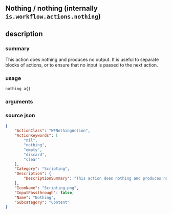 
## Nothing / nothing (internally `is.workflow.actions.nothing`)



## description
### summary
This action does nothing and produces no output. It is useful to separate blocks of actions, or to ensure that no input is passed to the next action.


### usage
`nothing a{}`

### arguments


### source json

```json
{
	"ActionClass": "WFNothingAction",
	"ActionKeywords": [
		"nil",
		"nothing",
		"empty",
		"discard",
		"clear"
	],
	"Category": "Scripting",
	"Description": {
		"DescriptionSummary": "This action does nothing and produces no output. It is useful to separate blocks of actions, or to ensure that no input is passed to the next action."
	},
	"IconName": "Scripting.png",
	"InputPassthrough": false,
	"Name": "Nothing",
	"Subcategory": "Content"
}
```
